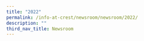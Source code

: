 ```yaml
---
title: "2022"
permalink: /info-at-crest/newsroom/newsroom/2022/
description: ""
third_nav_title: Newsroom
---
```

